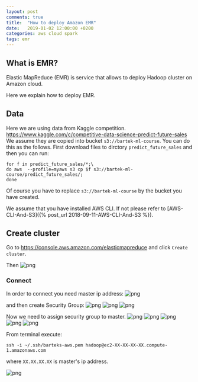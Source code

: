 ```yaml
---
layout: post
comments: true
title:  "How to deploy Amazon EMR"
date:   2019-01-02 12:00:00 +0200
categories: aws cloud spark
tags: emr
---
```


## What is EMR?

Elastic MapReduce (EMR) is service that allows to deploy Hadoop cluster on Amazon cloud. 

Here we explain how to deploy EMR.

## Data

Here we are using data from Kaggle competition.
<https://www.kaggle.com/c/competitive-data-science-predict-future-sales>
We assume they are copied into bucket `s3://bartek-ml-course`. You can do this as the follows.
First download files to dirctory `predict_future_sales` and then you can run:
``` shell
for f in predict_future_sales/*;\
do aws  --profile=myaws s3 cp $f s3://bartek-ml-course/predict_future_sales/;
done
```
Of course you have to replace `s3://bartek-ml-course` by the bucket you have created.

We assume that you have installed AWS CLI. If not please refer to 
[AWS-CLI-And-S3]({% post_url 2018-09-11-AWS-CLI-And-S3 %}).

## Create cluster

Go to <https://console.aws.amazon.com/elasticmapreduce> and click `Create cluster`.

Then
![png](/assets/imgs/emr/emr_create.png)

### Connect

In order to connect you need master ip address:
![png](/assets/imgs/emr/master_ip_address.png)

and then create Security Group:
![png](/assets/imgs/emr/access_security_group.png)
![png](/assets/imgs/emr/create_security_group.png)
![png](/assets/imgs/emr/configuration_of_security_group.png)

Now we need to assign security group to master.
![png](/assets/imgs/emr/go_to_ec2.png)
![png](/assets/imgs/emr/running_instances.png)
![png](/assets/imgs/emr/choose_master.png)
![png](/assets/imgs/emr/change_security_group.png)
![png](/assets/imgs/emr/add_security_group.png)

From terminal execute:
``` shell
ssh -i ~/.ssh/barteks-aws.pem hadoop@ec2-XX-XX-XX-XX.compute-1.amazonaws.com
```
where `XX.XX.XX.XX` is master's ip address.


![png](/assets/imgs/emr/connect_to_master.png)


